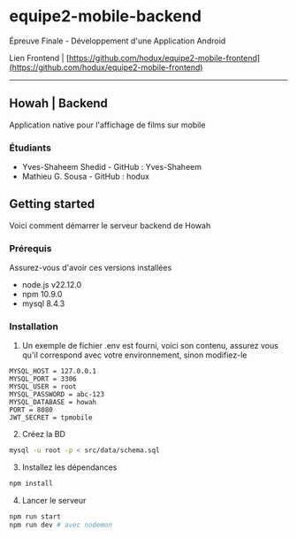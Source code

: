 # equipe2-mobile-backend
Épreuve Finale - Développement d'une Application Android

Lien Frontend | [https://github.com/hodux/equipe2-mobile-frontend](https://github.com/hodux/equipe2-mobile-frontend)

---

## Howah | Backend
Application native pour l'affichage de films sur mobile 

### Étudiants
* Yves-Shaheem Shedid - GitHub : Yves-Shaheem
* Mathieu G. Sousa - GitHub : hodux

## Getting started
Voici comment démarrer le serveur backend de Howah

### Prérequis
Assurez-vous d'avoir ces versions installées
- node.js v22.12.0
- npm 10.9.0
- mysql 8.4.3

### Installation
1. Un exemple de fichier .env est fourni, voici son contenu, assurez vous qu'il correspond avec votre environnement, sinon modifiez-le
```
MYSQL_HOST = 127.0.0.1
MYSQL_PORT = 3306
MYSQL_USER = root
MYSQL_PASSWORD = abc-123
MYSQL_DATABASE = howah
PORT = 8080
JWT_SECRET = tpmobile
```
2. Créez la BD 
```sh 
mysql -u root -p < src/data/schema.sql
```
3. Installez les dépendances
```sh
npm install
```
4. Lancer le serveur
```sh
npm run start
npm run dev # avec nodemon
```

